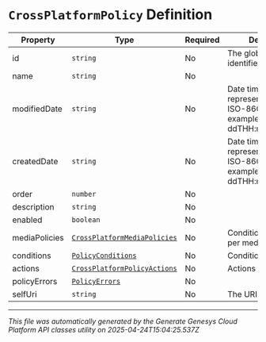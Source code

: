 # `CrossPlatformPolicy` Definition

| Property | Type | Required | Description |
|----------|------|----------|-------------|
| id | `string` | No | The globally unique identifier for the object. |
| name | `string` | No |  |
| modifiedDate | `string` | No | Date time is represented as an ISO-8601 string. For example: yyyy-MM-ddTHH:mm:ss[.mmm]Z |
| createdDate | `string` | No | Date time is represented as an ISO-8601 string. For example: yyyy-MM-ddTHH:mm:ss[.mmm]Z |
| order | `number` | No |  |
| description | `string` | No |  |
| enabled | `boolean` | No |  |
| mediaPolicies | [`CrossPlatformMediaPolicies`](crossplatformmediapolicies-definition.md) | No | Conditions and actions per media type |
| conditions | [`PolicyConditions`](policyconditions-definition.md) | No | Conditions |
| actions | [`CrossPlatformPolicyActions`](crossplatformpolicyactions-definition.md) | No | Actions |
| policyErrors | [`PolicyErrors`](policyerrors-definition.md) | No |  |
| selfUri | `string` | No | The URI for this object |

---

*This file was automatically generated by the Generate Genesys Cloud Platform API classes utility on 2025-04-24T15:04:25.537Z*